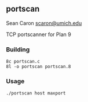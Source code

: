 portscan
-----
Sean Caron
scaron@umich.edu

TCP portscanner for Plan 9

### Building

```
8c portscan.c
8l -o portscan portscan.8
```

### Usage

```
./portscan host maxport
```

